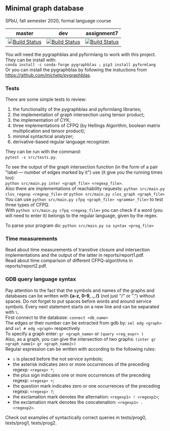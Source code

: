 ## Minimal graph database
SPbU, fall semester 2020, formal language course

| master | dev | assignment7 |
|:------:|:---:|:-----------:|
|[![Build Status](https://travis-ci.org/AnzhelaSukhanova/Minimal_GDB.svg?branch=master)](https://travis-ci.org/AnzhelaSukhanova/Minimal_GDB) | [![Build Status](https://travis-ci.org/AnzhelaSukhanova/Minimal_GDB.svg?branch=dev)](https://travis-ci.org/AnzhelaSukhanova/Minimal_GDB) | [![Build Status](https://travis-ci.org/AnzhelaSukhanova/Minimal_GDB.svg?branch=assignment7)](https://travis-ci.org/AnzhelaSukhanova/Minimal_GDB) |

You will need the pygraphblas and pyformlang to work with this project. They can be install with:  
`conda install -c conda-forge pygraphblas ; pip3 install pyformlang`  
Or you can install the pygraphblas by following the instuctions from https://github.com/michelp/pygraphblas.

### Tests
There are some simple tests to review:
1) the functionality of the pygraphblas and pyformlang libraries;
2) the implementation of graph intersection using tensor product;
3) the implementation of CYK;
4) three implementations of CFPQ (by Hellings Algorithm, boolean matrix multiplication and tensor product);
5) minimal syntactical analyzer;
6) derivative-based regular language recognizer.

They can be run with the command:  
`pytest -s src/tests.py`.  

To see the output of the graph intersection function (in the form of a pair "label — number of edges marked by it") use (it give you the running times too):  
`python src/main.py inter <graph_file> <regexp_file>`.  
Also there are implementations of reachability requests:
`python src/main.py clos_regexp <regexp_file>` or `python src/main.py clos_graph <graph_file>`  
You can use `python src/main.py cfpq <graph_file> <grammar_file>` to test three types of CFPQ.  
With `python src/main.py cfpq <regexp_file>` you can check if a word (you will need to enter it) belongs to the regular language, given by the regex.  

To parse your program do:
`python src/main.py sa syntax <prog_file>`

### Time measurements
Read about time measurements of transitive closure and intersection implementations and the output of the latter in reports/report1.pdf.  
Read about time comparison of different CFPQ-algorithms in reports/report2.pdf.


### GDB query language syntax
Pay attention to the fact that the symbols and names of the graphs and databases can be written with **{a-z, 0-9, ., /}** (not just "/" or ".") without spaces. Do not forget to put spaces before words and around service symbols. Every next statement starts on a new line and can be separated with `\`.  
First connect to the database:
`connect <db_name>`  
The edges or their number can be extracted from gdb by:
`sel edg <graph>` and `sel # edg <graph>` respectively  
To specify a graph enter:
`gr <graph_name>` or `(query <reg_expr> )`  
Also, as a graph, you can give the intersection of two graphs:
`(inter gr <graph_name1> gr <graph_name2>)`  
Regular expression can be written with according to the following rules:
* `s` is placed before the not service symbols;
* the asterisk indicates zero or more occurrences of the preceding regexp: `<regexp> *`;
* the plus sign indicates one or more occurrences of the preceding regexp: `<regexp> +`;
* the question mark indicates zero or one occurrences of the preceding regexp: `<regexp> ?`;
* the exclamation mark denotes the alternation: `<regexp1> ! <regexp2>`;
* the exclamation mark denotes the concatenation: `<regexp1> . <regexp2>`.

Check out examples of syntactically correct queries in tests/prog0, tests/prog1, tests/prog2.
